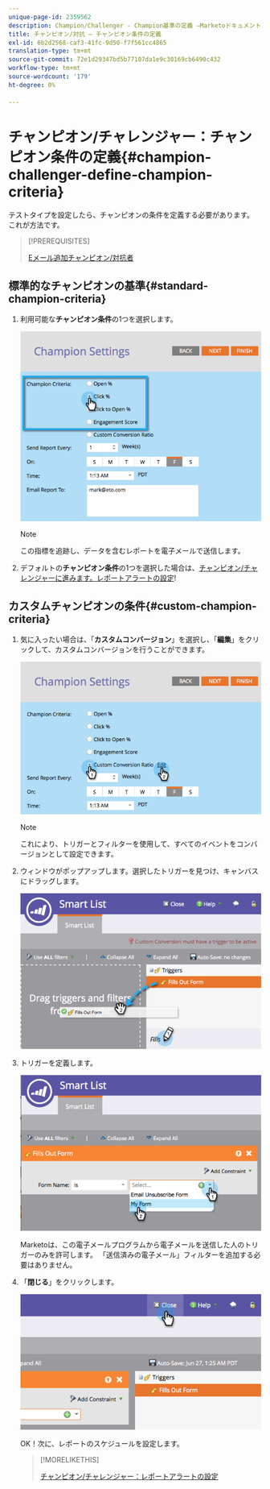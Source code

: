 ```yaml
---
unique-page-id: 2359562
description: Champion/Challenger - Champion基準の定義 —Marketoドキュメント — 製品ドキュメント
title: チャンピオン/対抗 — チャンピオン条件の定義
exl-id: 6b2d2568-caf3-41fc-9d50-f7f561cc4865
translation-type: tm+mt
source-git-commit: 72e1d29347bd5b77107da1e9c30169cb6490c432
workflow-type: tm+mt
source-wordcount: '179'
ht-degree: 0%

---
```


# チャンピオン/チャレンジャー：チャンピオン条件の定義{#champion-challenger-define-champion-criteria}

テストタイプを設定したら、チャンピオンの条件を定義する必要があります。 これが方法です。

>[!PREREQUISITES]
>
>[Eメール追加チャンピオン/対抗者](/help/marketo/product-docs/email-marketing/general/functions-in-the-editor/email-tests-champion-challenger/add-an-email-champion-challenger.md)

## 標準的なチャンピオンの基準{#standard-champion-criteria}

1. 利用可能な&#x200B;**チャンピオン条件**&#x200B;の1つを選択します。

   ![](assets/image2014-9-15-13-3a1-3a15.png)

   >[!NOTE]
   >
   >この指標を追跡し、データを含むレポートを電子メールで送信します。

1. デフォルトの&#x200B;**チャンピオン条件**&#x200B;の1つを選択した場合は、[チャンピオン/チャレンジャーに進みます。レポートアラートの設定](/help/marketo/product-docs/email-marketing/general/functions-in-the-editor/email-tests-champion-challenger/champion-challenger-configure-report-alerts.md)!

## カスタムチャンピオンの条件{#custom-champion-criteria}

1. 気に入ったい場合は、「**カスタムコンバージョン**」を選択し、「**編集**」をクリックして、カスタムコンバージョンを行うことができます。

   ![](assets/image2014-9-15-13-3a2-3a52.png)

   >[!NOTE]
   >
   >これにより、トリガーとフィルターを使用して、すべてのイベントをコンバージョンとして設定できます。

1. ウィンドウがポップアップします。選択したトリガーを見つけ、キャンバスにドラッグします。

   ![](assets/image2014-9-15-13-3a3-3a38.png)

1. トリガーを定義します。

   ![](assets/image2014-9-15-13-3a3-3a54.png)

   Marketoは、この電子メールプログラムから電子メールを送信した人のトリガーのみを許可します。 「送信済みの電子メール」フィルターを追加する必要はありません。

1. 「**閉じる**」をクリックします。

   ![](assets/image2014-9-15-13-3a4-3a7.png)

   OK！次に、レポートのスケジュールを設定します。

   >[!MORELIKETHIS]
   >
   >[チャンピオン/チャレンジャー：レポートアラートの設定](/help/marketo/product-docs/email-marketing/general/functions-in-the-editor/email-tests-champion-challenger/champion-challenger-configure-report-alerts.md)
